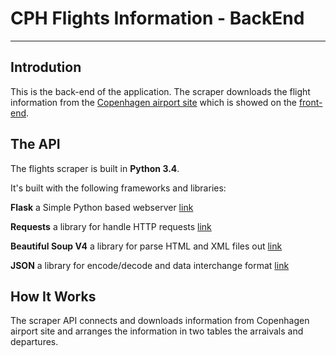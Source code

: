 # CPH Flights Information - BackEnd
---
## Introdution
This is the back-end of the application. The scraper downloads the flight information from the [Copenhagen airport site](https://www.cph.dk/en/) which is showed on the [front-end](https://github.com/Jakub41/Flights-Scraper-CPH-Kastrup/tree/master/Angular2-FrontEnd).

## The API
The flights scraper is built in **Python 3.4**. 

It's built with the following frameworks and libraries:

**Flask** a Simple Python based webserver [link](http://flask.pocoo.org/)

**Requests** a library for handle HTTP requests [link](http://docs.python-requests.org/en/master/)

**Beautiful Soup V4** a library for parse HTML and XML files out [link](https://www.crummy.com/software/BeautifulSoup/bs4/doc/)

**JSON** a library for encode/decode and data interchange format [link](https://docs.python.org/2/library/json.html)

## How It Works
The scraper API connects and downloads information from Copenhagen airport site and arranges the information in two tables the arraivals and departures.   
